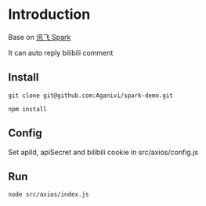 # Introduction

Base on [讯飞 Spark](https://www.xfyun.cn/doc/spark/ChatDoc-API.html)

It can auto reply bilibili comment

## Install

```
git clone git@github.com:Aganivi/spark-demo.git
```

```
npm install
```

## Config

Set apiId, apiSecret and bilibili cookie in src/axios/config.js

## Run 

```
node src/axios/index.js
```
